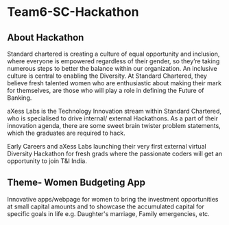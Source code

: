 # Team6-SC-Hackathon
## About Hackathon
Standard chartered is creating a culture of equal opportunity and inclusion, where everyone is empowered regardless of their gender, so they’re taking numerous steps to better the balance within our organization. An inclusive culture is central to enabling the Diversity. At Standard Chartered, they believe fresh talented women who are enthusiastic about making their mark for themselves, are those who will play a role in defining the Future of Banking.

aXess Labs is the Technology Innovation stream within Standard Chartered, who is specialised to drive internal/ external Hackathons. As a part of their innovation agenda, there are some sweet brain twister problem statements, which the graduates are required to hack.

Early Careers and aXess Labs launching their very first external virtual Diversity Hackathon for fresh grads where the passionate coders will get an opportunity to join T&I India.

## Theme- Women Budgeting App
Innovative apps/webpage for women to bring the investment opportunities at small capital amounts and to showcase the accumulated capital for specific goals in life e.g. Daughter's marriage, Family emergencies, etc.
